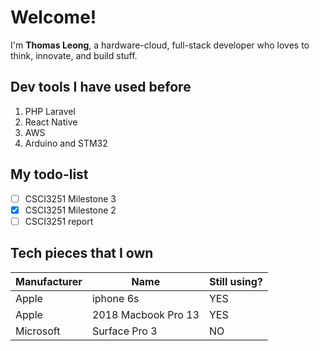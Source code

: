 # Welcome!

I'm **Thomas Leong**, a hardware-cloud, full-stack developer who loves to think, innovate, and build stuff.

## Dev tools I have used before

1. PHP Laravel
2. React Native
3. AWS
4. Arduino and STM32

## My todo-list

- [ ] CSCI3251 Milestone 3
- [x] CSCI3251 Milestone 2
- [ ] CSCI3251 report

## Tech pieces that I own

| Manufacturer | Name                | Still using? |
| ------------ | ------------------- | ------------ |
| Apple        | iphone 6s           | YES          |
| Apple        | 2018 Macbook Pro 13 | YES          |
| Microsoft    | Surface Pro 3       | NO           |

